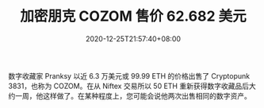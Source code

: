 ﻿---
title: "加密朋克 COZOM 售价 62.682 美元"
date: 2020-12-25T21:57:40+08:00
lastmod: 2020-12-25T16:45:40+08:00
draft: false
authors: ["David"]
description: "数字收藏家 Pranksy 以近 6.3 万美元或 99.99 ETH 的价格出售了 Cryptopunk 3831，也称为 COZOM。在从 Niftex 交易所以 50 ETH 重新获得数字收藏品后大约一周，他这样做了。在某种程度上，您可能会说他两次出售相同的数字资产。"
featuredImage: "cryptopunk-cozom-sold-for-62-682.png"
tags: ["NFTs","NFTs","Play to Earn"]
categories: ["news"]
news: ["NFTs"]
weight: 
lightgallery: true
pinned: false
recommend: false
recommend1: false
---

数字收藏家 Pranksy 以近 6.3 万美元或 99.99 ETH 的价格出售了 Cryptopunk 3831，也称为 COZOM。在从 Niftex 交易所以 50 ETH 重新获得数字收藏品后大约一周，他这样做了。在某种程度上，您可能会说他两次出售相同的数字资产。

<!--more-->

